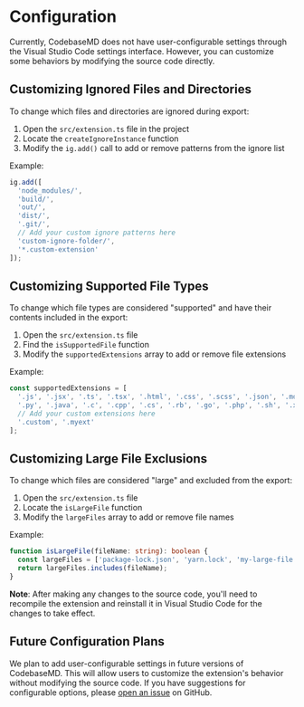 # Configuration

Currently, CodebaseMD does not have user-configurable settings through the Visual Studio Code settings interface. However, you can customize some behaviors by modifying the source code directly.

## Customizing Ignored Files and Directories

To change which files and directories are ignored during export:

1. Open the `src/extension.ts` file in the project
2. Locate the `createIgnoreInstance` function
3. Modify the `ig.add()` call to add or remove patterns from the ignore list

Example:

```typescript
ig.add([
  'node_modules/',
  'build/',
  'out/',
  'dist/',
  '.git/',
  // Add your custom ignore patterns here
  'custom-ignore-folder/',
  '*.custom-extension'
]);
```

## Customizing Supported File Types

To change which file types are considered "supported" and have their contents included in the export:

1. Open the `src/extension.ts` file
2. Find the `isSupportedFile` function
3. Modify the `supportedExtensions` array to add or remove file extensions

Example:

```typescript
const supportedExtensions = [
  '.js', '.jsx', '.ts', '.tsx', '.html', '.css', '.scss', '.json', '.md', '.txt',
  '.py', '.java', '.c', '.cpp', '.cs', '.rb', '.go', '.php', '.sh', '.xml',
  // Add your custom extensions here
  '.custom', '.myext'
];
```

## Customizing Large File Exclusions

To change which files are considered "large" and excluded from the export:

1. Open the `src/extension.ts` file
2. Locate the `isLargeFile` function
3. Modify the `largeFiles` array to add or remove file names

Example:

```typescript
function isLargeFile(fileName: string): boolean {
  const largeFiles = ['package-lock.json', 'yarn.lock', 'my-large-file.json'];
  return largeFiles.includes(fileName);
}
```

**Note**: After making any changes to the source code, you'll need to recompile the extension and reinstall it in Visual Studio Code for the changes to take effect.

## Future Configuration Plans

We plan to add user-configurable settings in future versions of CodebaseMD. This will allow users to customize the extension's behavior without modifying the source code. If you have suggestions for configurable options, please [open an issue](https://github.com/alpha912/codebase-md/issues) on GitHub.